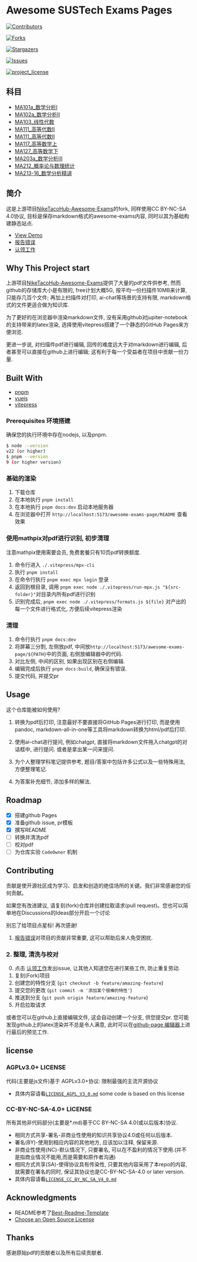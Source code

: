 # Awesome SUSTech Exams Pages

[![Contributors][contributors-shield]][contributors-url]

[![Forks][forks-shield]][forks-url]

[![Stargazers][stars-shield]][stars-url]

[![Issues][issues-shield]][issues-url]

[![project_license][license-shield]][license-url]

## 科目

+ [MA101a_数学分析I](/MA101a_数学分析I/README.md)
+ [MA102a_数学分析II](/MA102a_数学分析II/README.md)
+ [MA103_线性代数](/MA103_线性代数/README.md)
+ [MA111_高等代数II](/MA107_高等代数I/README.md)
+ [MA111_高等代数II](/MA111_高等代数II/README.md)
+ [MA117_高等数学上](/MA117_高等数学上/README.md)
+ [MA127_高等数学下](/MA127_高等数学下/README.md)
+ [MA203a_数学分析III](/MA203a_数学分析III/README.md)
+ [MA212_概率论与数理统计](/MA212_概率论与数理统计/README.md)
+ [MA213-16_数学分析精讲](/MA213-16_数学分析精讲/README.md)

## 简介

这是上游项目[NikeTacoHub-Awesome-Exams](https://github.com/NikeTacoHub/awesome-exams/)的fork, 同样使用CC BY-NC-SA 4.0协议, 目标是保存markdown格式的awesome-exams内容, 同时以其为基础构建静态站点.

+ [View Demo](https://certseeds.github.io/awesome-exams-page/)
+ [报告错误](https://github.com/Certseeds/awesome-exams-page/issues/new?template=bug_report.md)
+ [认领工作](https://github.com/Certseeds/openpgpage/issues/new?labels=claim&template=claim.md)

## Why This Project start

上游项目[NikeTacoHub-Awesome-Exams](https://github.com/NikeTacoHub/awesome-exams)提供了大量的pdf文件供参考, 然而github的存储库大小是有限的, free计划大概5G, 按平均一份扫描件10MB来计算, 只能存几百个文件; 再加上扫描件对打印, ai-chat等场景的支持有限, markdown格式的文件更适合做为知识库.

为了更好的在浏览器中渲染markdown文件, 没有采用github对jupiter-notebook的支持带来的latex渲染, 选择使用vitepress搭建了一个静态的GitHub Pages来方便浏览.

更进一步说, 对扫描件pdf进行编辑, 回传的难度远大于对markdown进行编辑, 后者甚至可以直接在github上进行编辑; 这有利于每一个受益者在项目中贡献一份力量.

## Built With

+ [pnpm](https://pnpm.io/)
+ [vuejs](https://vuejs.org)
+ [vitepress](https://vitepress.dev)

### Prerequisites 环境搭建

确保您的执行环境中存在nodejs, 以及pnpm.

``` bash
$ node --version
v22 (or higher)
$ pnpm --version
9 (or higher version)
```

### 基础的渲染

1. 下载仓库
2. 在本地执行 `pnpm install`
3. 在本地执行 `pnpm docs:dev` 启动本地服务器
4. 在浏览器中打开 `http://localhost:5173/awesome-exams-page/README` 查看效果

### 使用mathpix对pdf进行识别, 初步清理

注意mathpix使用需要会员, 免费套餐只有10页pdf转换额度.

1. 命令行进入 `./.vitepress/mpx-cli`
2. 执行 `pnpm install`
3. 在命令行执行 `pnpm exec mpx login` 登录
4. 返回到根目录, 调用 `pnpm exec node ./.vitepress/run-mpx.js "${src-folder}"`对目录内所有pdf进行识别
5. 识别完成后, `pnpm exec node ./.vitepress/formats.js ${file}` 对产出的每一个文件进行格式化, 方便后续vitepress渲染

### 清理

1. 命令行执行 `pnpm docs:dev`
2. 将屏幕三分割, 左侧放pdf, 中间放`http://localhost:5173/awesome-exams-page/${PATH}`中的页面, 右侧放编辑器中的代码.
3. 对比左侧, 中间的区别, 如果出现区别在右侧编辑.
4. 编辑完成后执行 `pnpm docs:build`, 确保没有错误.
5. 提交代码, 并提交pr

## Usage

这个仓库能被如何使用?

1. 转换为pdf后打印, 注意最好不要直接将GitHub Pages进行打印, 而是使用pandoc, markdown-all-in-one等工具将markdown转换为html/pdf后打印.

2. 使用ai-chat进行提问, 例如chatgpt, 直接将markdown文件拖入chatgpt的对话框中, 进行提问. 或者是拿出某一问来提问.

3. 为个人整理学科笔记提供参考, 题目/答案中包括许多公式以及一些特殊用法, 方便整理笔记.

4. 为答案补充细节, 添加多样的解法.

## Roadmap

+ [x] 搭建github Pages
+ [x] 准备github issue, pr模板
+ [x] 撰写README
+ [ ] 转换并清洗pdf
+ [ ] 校对pdf
+ [ ] 为仓库实验 `CodeOwner` 机制

<!-- CONTRIBUTING -->
## Contributing

贡献是使开源社区成为学习、启发和创造的绝佳场所的关键。我们非常感谢您的任何贡献。

如果您有改进建议, 请复刻(fork)仓库并创建拉取请求(pull request)。您也可以简单地在Discussions的Ideas部分开启一个讨论

别忘了给项目点星标! 再次感谢!

1. [报告错误](https://github.com/Certseeds/awesome-exams-page/issues/new?template=bug_report.md)对项目的贡献非常重要, 这可以帮助后来人免受困扰.

### 2. 整理, 清洗与校对

0. 点击 [认领工作](https://github.com/Certseeds/openpgpage/issues/new?labels=claim&template=claim.md)发出issue, 让其他人知道您在进行某些工作, 防止重复劳动.
1. 复刻(Fork)项目
2. 创建您的特性分支 (`git checkout -b feature/amazing-feature`)
3. 提交您的更改 (`git commit -m '添加某个很棒的特性'`)
4. 推送到分支 (`git push origin feature/amazing-feature`)
5. 开启拉取请求

或者您可以在github上直接编辑文件, 这会自动创建一个分支, 供您提交pr. 您可能发现github上的latex渲染并不总是令人满意, 此时可以在[github-page 编辑器](https://certseeds.github.io/awesome-exams-page/editor.html)上进行最后的预览工作.

## license

### AGPLv3.0+ LICENSE

代码(主要是js文件)基于 AGPLv3.0+协议: 限制最强的主流开源协议

+ 具体内容请看[`LICENSE_AGPL_V3_0.md`](/LICENSE_AGPL_V3_0.md)
some code is based on this license

### CC-BY-NC-SA-4.0+ LICENSE

所有其他非代码部分(主要是*.md)基于CC BY-NC-SA 4.0(或以后版本)协议.

+ 相同方式共享-署名-非商业性使用的知识共享协议4.0或任何以后版本.
+ 署名(BY)-使用到相应内容的其他地方, 应该加以注释, 保留来源.
+ 非商业性使用(NC)-默认情况下, 只要署名, 可以在不盈利的情况下使用.(并不是指商业情况不能用,而是需要和原作者沟通)
+ 相同方式共享(SA)-使得协议具有传染性, 只要其他内容采用了本repo的内容, 就需要在署名的同时, 保证其协议也是CC-BY-NC-SA-4.0 or later version.
+ 具体内容请看[`LICENSE_CC_BY_NC_SA_V4_0.md`](/LICENSE_CC_BY_NC_SA_V4_0.md)

## Acknowledgments

+ README参考了[Best-Readme-Template][Best-Readme-Template]
+ [Choose an Open Source License](https://choosealicense.com)

## Thanks

感谢原始pdf的贡献者以及所有后续贡献者.

[contributors-shield]: https://img.shields.io/github/contributors/Certseeds/awesome-exams-page.svg?style=for-the-badge
[contributors-url]: https://github.com/Certseeds/awesome-exams-page/graphs/contributors
[forks-shield]: https://img.shields.io/github/forks/Certseeds/awesome-exams-page.svg?style=for-the-badge
[forks-url]: https://github.com/Certseeds/awesome-exams-page/network/members
[stars-shield]: https://img.shields.io/github/stars/Certseeds/awesome-exams-page.svg?style=for-the-badge
[stars-url]: https://github.com/Certseeds/awesome-exams-page/stargazers
[issues-shield]: https://img.shields.io/github/issues/Certseeds/awesome-exams-page.svg?style=for-the-badge
[issues-url]: https://github.com/Certseeds/awesome-exams-page/issues
[license-shield]: https://img.shields.io/github/license/Certseeds/awesome-exams-page.svg?style=for-the-badge
[license-url]: https://github.com/Certseeds/awesome-exams-page/blob/master/LICENSE.txt
[Best-Readme-Template]: https://github.com/othneildrew/Best-README-Template
